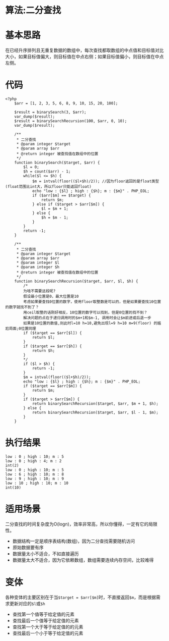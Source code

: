 # 算法:二分查找

# 基本思路
在已经升序排列且无重复数据的数组中，每次查找都取数组的中点值和目标值对比大小，如果目标值偏大，则目标值在中点右侧；如果目标值偏小，则目标值在中点左侧。

# 代码
```
<?php
    $arr = [1, 2, 3, 5, 6, 8, 9, 10, 15, 20, 100];

    $result = binarySearch(3, $arr);
    var_dump($result);
    $result = binarySearchRecursion(100, $arr, 0, 10);
    var_dump($result);

    /**
     * 二分查找
     * @param integer $target
     * @param array $arr
     * @return integer 被查找值在数组中的位置
     */
    function binarySearch($target, $arr) {
        $l = 0;
        $h = count($arr) - 1;
        while($l <= $h) {
            $m = intval(floor(($l+$h)/2)); //因为floor返回的是float类型(float范围比int大，所以floor只能返回float)
            echo "low : {$l} ; high : {$h}; m : {$m}" . PHP_EOL;
            if ($arr[$m] == $target) {
                return $m;
            } else if ($target > $arr[$m]) {
                $l = $m + 1;
            } else {
                $h = $m - 1;
            }
        }
        return -1;
    }

    /**
     * 二分查找
     * @param integer $target
     * @param array $arr
     * @param integer $l
     * @param integer $h
     * @return integer 被查找值在数组中的位置
     */
    function binarySearchRecursion($target, $arr, $l, $h) {
        /*
        为啥不需要这段呢?
        假设最小位置是0，最大位置是10
        考虑如果要查找0位置的数字，使用floor取整数是可以的，但是如果要查找10位置的数字就找不到了？
        用ceil取整的话刚好相反，10位置的数字可以找到，但是0位置的找不到？
        解决问题的点在于递归调用时的$m+1和$m-1, 调用时会让$m前进或后退一步
        如果是10位置的数值,则此时l=10 h=10,避免出现l=9 h=10 m=9(floor) 的尴尬局面;0位置同理
        if ($target == $arr[$l]) {
            return $l;
        }
        if ($target == $arr[$h]) {
            return $h;
        }
        */
        if ($l > $h) {
            return -1;
        }
        $m = intval(floor(($l+$h)/2));
        echo "low : {$l} ; high : {$h}; m : {$m}" . PHP_EOL;
        if ($target == $arr[$m]) {
            return $m;
        }
        if ($target > $arr[$m]) {
            return binarySearchRecursion($target, $arr, $m + 1, $h);
        } else {
            return binarySearchRecursion($target, $arr, $l - 1, $m);
        }
    }
```

# 执行结果

```
low : 0 ; high : 10; m : 5
low : 0 ; high : 4; m : 2
int(2)
low : 0 ; high : 10; m : 5
low : 6 ; high : 10; m : 8
low : 9 ; high : 10; m : 9
low : 10 ; high : 10; m : 10
int(10)
```

# 适用场景
二分查找的时间复杂度为O(logn)，效率非常高，所以你懂得，一定有它的局限性。
* 数据结构一定是顺序表结构(数组)，因为二分查找需要随机访问
* 原始数据要有序
* 数据量太小不适合，不如直接遍历
* 数据量太大不适合，因为它依赖数组，数组需要连续内存空间，比较难得

# 变体

各种变体的主要区别在于当`$target = $arr[$m]`时，不直接返回`$m`，而是根据需求更新对应的`$l`或`$h`

* 查找第一个值等于给定值的元素
* 查找最后一个值等于给定值的元素
* 查找第一个大于等于给定值的的元素
* 查找最后一个小于等于给定值的元素








